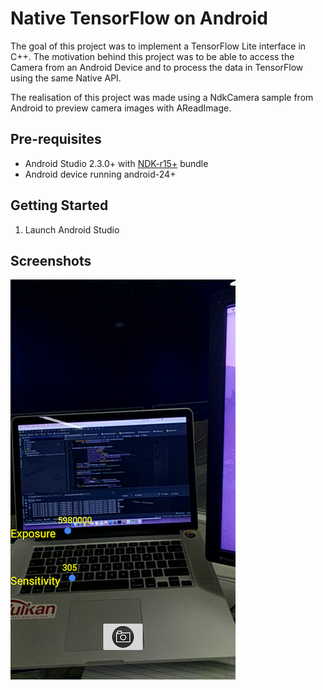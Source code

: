 Native TensorFlow on Android
=============
The goal of this project was to implement a TensorFlow Lite interface in C++.
The motivation behind this project was to be able to access the Camera from an Android Device
and to process the data in TensorFlow using the same Native API.

The realisation of this project was made using a NdkCamera sample from Android to preview camera images with AReadImage.

Pre-requisites
--------------
- Android Studio 2.3.0+ with [NDK-r15+](https://developer.android.com/ndk/) bundle
- Android device running android-24+

Getting Started
---------------
1. Launch Android Studio

Screenshots
-----------
![screenshot](ndkCamera.png)